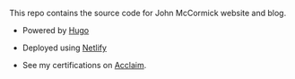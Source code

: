 This repo contains the source code for John McCormick website and blog.

- Powered by [Hugo](https://gohugo.io/)
- Deployed using [Netlify](https://www.netlify.com/)

- See my certifications on [Acclaim](https://www.youracclaim.com/users/johnmccormick99).
